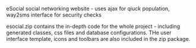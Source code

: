 
eSocial
social networking website - uses ajax for qiuck population, way2sms interface for security checks

esocial.zip contains the in-depth code for the whole project - including generated classes, css files and database configurations. THe user interface template, icons and toolbars are also included in the zip package.
